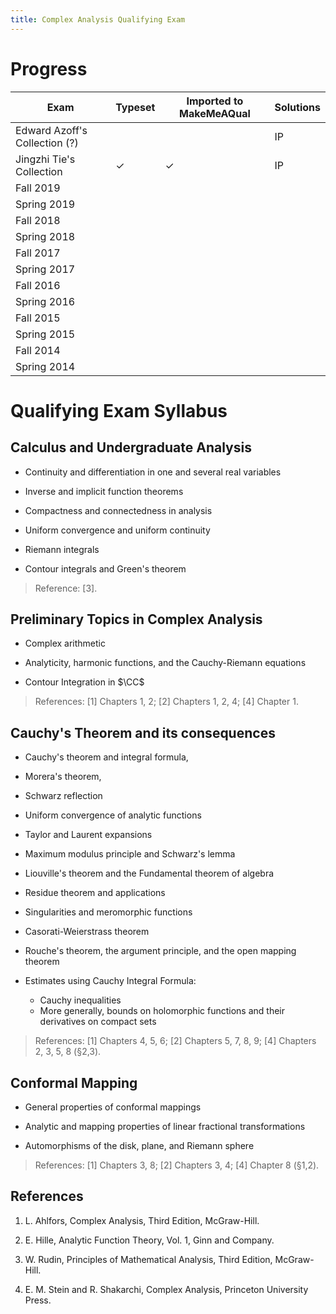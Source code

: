 ```yaml
---
title: Complex Analysis Qualifying Exam 
---
```


# Progress

| Exam                          | Typeset   | Imported to MakeMeAQual   | Solutions   |
| -----------------------       | --------- | ------------------------- | ----------- |
| Edward Azoff's Collection (?) |           |                           | IP          |
| Jingzhi Tie's Collection      | ✓         | ✓                         | IP          |
| Fall 2019                     |           |                           |             |
| Spring 2019                   |           |                           |             |
| Fall 2018                     |           |                           |             |
| Spring 2018                   |           |                           |             |
| Fall 2017                     |           |                           |             |
| Spring 2017                   |           |                           |             |
| Fall 2016                     |           |                           |             |
| Spring 2016                   |           |                           |             |
| Fall 2015                     |           |                           |             |
| Spring 2015                   |           |                           |             |
| Fall 2014                     |           |                           |             |
| Spring 2014                   |           |                           |             |


# Qualifying Exam Syllabus 


## Calculus and Undergraduate Analysis

- Continuity and differentiation in one and several real variables

- Inverse and implicit function theorems

- Compactness and connectedness in analysis

- Uniform convergence and uniform continuity

- Riemann integrals

- Contour integrals and Green's theorem

> Reference: \[3\].

## Preliminary Topics in Complex Analysis

- Complex arithmetic

- Analyticity, harmonic functions, and the Cauchy-Riemann equations

- Contour Integration in $\CC$

> References: \[1\] Chapters 1, 2; \[2\] Chapters 1, 2, 4; \[4\] Chapter 1.

## Cauchy's Theorem and its consequences

- Cauchy's theorem and integral formula, 
- Morera's theorem, 
- Schwarz reflection
- Uniform convergence of analytic functions

- Taylor and Laurent expansions

- Maximum modulus principle and Schwarz's lemma

- Liouville's theorem and the Fundamental theorem of algebra

- Residue theorem and applications

- Singularities and meromorphic functions

- Casorati-Weierstrass theorem

- Rouche's theorem, the argument principle, and the open mapping theorem

- Estimates using Cauchy Integral Formula: 
  - Cauchy inequalities 
  - More generally, bounds on holomorphic functions and their derivatives on compact sets

> References: \[1\] Chapters 4, 5, 6; \[2\] Chapters 5, 7, 8, 9; \[4\] Chapters 2, 3, 5, 8 (§2,3).

## Conformal Mapping

- General properties of conformal mappings

- Analytic and mapping properties of linear fractional transformations

- Automorphisms of the disk, plane, and Riemann sphere

> References: \[1\] Chapters 3, 8; \[2\] Chapters 3, 4; \[4\] Chapter 8 (§1,2).

## References

1. L. Ahlfors, Complex Analysis, Third Edition, McGraw-Hill.

2. E. Hille, Analytic Function Theory, Vol. 1, Ginn and Company.

3. W. Rudin, Principles of Mathematical Analysis, Third Edition,
McGraw-Hill.

4. E. M. Stein and R. Shakarchi, Complex Analysis, Princeton University
Press.
